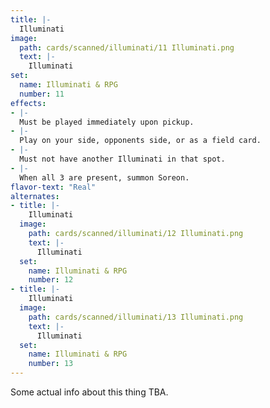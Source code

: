 ```yaml
---
title: |-
  Illuminati
image: 
  path: cards/scanned/illuminati/11 Illuminati.png
  text: |-
    Illuminati
set:
  name: Illuminati & RPG
  number: 11
effects: 
- |-
  Must be played immediately upon pickup.
- |-
  Play on your side, opponents side, or as a field card.
- |-
  Must not have another Illuminati in that spot.
- |-
  When all 3 are present, summon Soreon.
flavor-text: "Real"
alternates:
- title: |-
    Illuminati
  image:
    path: cards/scanned/illuminati/12 Illuminati.png
    text: |-
      Illuminati
  set:
    name: Illuminati & RPG
    number: 12
- title: |-
    Illuminati
  image:
    path: cards/scanned/illuminati/13 Illuminati.png
    text: |-
      Illuminati
  set:
    name: Illuminati & RPG
    number: 13
---
```

Some actual info about this thing TBA.

